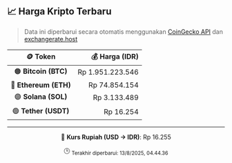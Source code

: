 

<!-- HARGA_KRIPTO -->
## 📈 Harga Kripto Terbaru

> Data ini diperbarui secara otomatis menggunakan [CoinGecko API](https://www.coingecko.com/) dan [exchangerate.host](https://exchangerate.host/)

<div align="center">

| 🪙 Token | 💰 Harga (IDR) |
|:------:|---------------:|
| 🟠 **Bitcoin (BTC)**   | Rp 1.951.223.546 |
| 🔵 **Ethereum (ETH)**  | Rp 74.854.154 |
| 🟣 **Solana (SOL)**    | Rp 3.133.489 |
| 🟢 **Tether (USDT)**   | Rp 16.254 |

---

💱 **Kurs Rupiah (USD → IDR)**: Rp 16.255

🕒 <sub>Terakhir diperbarui: 13/8/2025, 04.44.36</sub>

</div>
<!-- /HARGA_KRIPTO -->